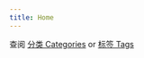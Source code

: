 ```yaml
---
title: Home
---
```

查阅 [分类 Categories](https://xuanqi.life/categories/)  or  [标签 Tags](https://xuanqi.life/tags/) 
